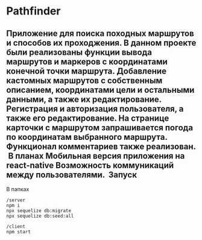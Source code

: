 # Pathfinder​
Приложение для поиска походных маршрутов и способов их проходжения. 
В данном проекте были реализованы функции вывода маршрутов и маркеров с координатами конечной точки маршрута. Добавление кастомных маршрутов с собственным описанием, координатами цели и остальными данными, а также их редактирование.
Регистрация и авторизация пользователя, а также 
его редактирование. На странице карточки с маршрутом запрашивается погода по координатам выбранного маршрута. Функционал комментариев также реализован.
​
В планах
Мобильная версия приложения на react-native
Возможность коммуникаций между пользователями.
​
Запуск
-----------
В папках 
```
/server
npm i
npx sequelize db:migrate
npx sequelize db:seed:all

/client
npm start
